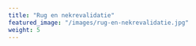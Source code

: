 ```yaml
---
title: "Rug en nekrevalidatie"
featured_image: "/images/rug-en-nekrevalidatie.jpg"
weight: 5
---
```

